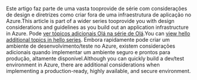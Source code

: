 <span data-ttu-id="43249-101">Este artigo faz parte de uma vasta tooprovide de série com considerações de design e diretrizes como criar fora de uma infraestrutura de aplicação no Azure.</span><span class="sxs-lookup"><span data-stu-id="43249-101">This article is part of a wider series tooprovide you with design considerations and guidelines as you build out an application infrastructure in Azure.</span></span> <span data-ttu-id="43249-102">Pode [ver tópicos adicionais Olá na série de Olá](#next-steps).</span><span class="sxs-lookup"><span data-stu-id="43249-102">You can [view hello additional topics in hello series](#next-steps).</span></span> <span data-ttu-id="43249-103">Embora rapidamente pode criar um ambiente de desenvolvimento/teste no Azure, existem considerações adicionais quando implementar um ambiente seguro e prontos para produção, altamente disponível.</span><span class="sxs-lookup"><span data-stu-id="43249-103">Although you can quickly build a dev/test environment in Azure, there are additional considerations when implementing a production-ready, highly available, and secure environment.</span></span>

